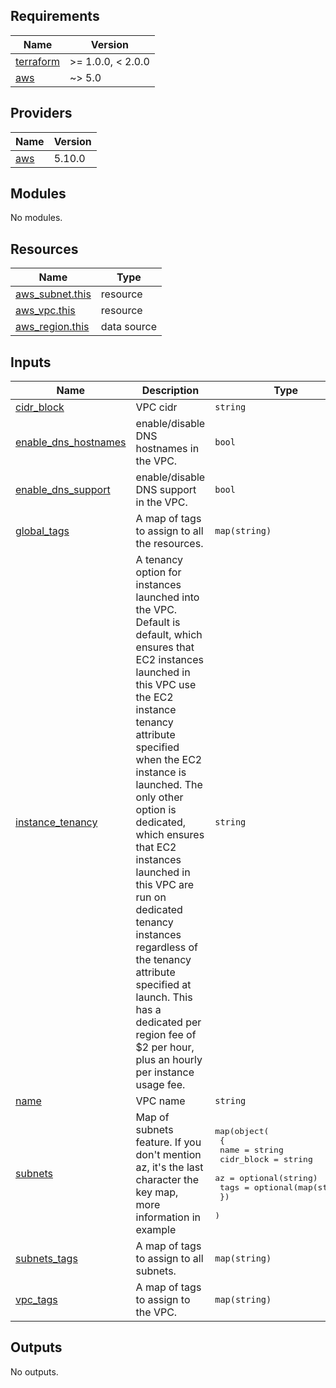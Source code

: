 ## Requirements

| Name | Version |
|------|---------|
| <a name="requirement_terraform"></a> [terraform](#requirement\_terraform) | >= 1.0.0, < 2.0.0 |
| <a name="requirement_aws"></a> [aws](#requirement\_aws) | ~> 5.0 |

## Providers

| Name | Version |
|------|---------|
| <a name="provider_aws"></a> [aws](#provider\_aws) | 5.10.0 |

## Modules

No modules.

## Resources

| Name | Type |
|------|------|
| [aws_subnet.this](https://registry.terraform.io/providers/hashicorp/aws/latest/docs/resources/subnet) | resource |
| [aws_vpc.this](https://registry.terraform.io/providers/hashicorp/aws/latest/docs/resources/vpc) | resource |
| [aws_region.this](https://registry.terraform.io/providers/hashicorp/aws/latest/docs/data-sources/region) | data source |

## Inputs

| Name | Description | Type | Default | Required |
|------|-------------|------|---------|:--------:|
| <a name="input_cidr_block"></a> [cidr\_block](#input\_cidr\_block) | VPC cidr | `string` | n/a | yes |
| <a name="input_enable_dns_hostnames"></a> [enable\_dns\_hostnames](#input\_enable\_dns\_hostnames) | enable/disable DNS hostnames in the VPC. | `bool` | `false` | no |
| <a name="input_enable_dns_support"></a> [enable\_dns\_support](#input\_enable\_dns\_support) | enable/disable DNS support in the VPC. | `bool` | `true` | no |
| <a name="input_global_tags"></a> [global\_tags](#input\_global\_tags) | A map of tags to assign to all the resources. | `map(string)` | `{}` | no |
| <a name="input_instance_tenancy"></a> [instance\_tenancy](#input\_instance\_tenancy) | A tenancy option for instances launched into the VPC. Default is default, which ensures that EC2 instances launched in this VPC use the EC2 instance tenancy attribute specified when the EC2 instance is launched. The only other option is dedicated, which ensures that EC2 instances launched in this VPC are run on dedicated tenancy instances regardless of the tenancy attribute specified at launch. This has a dedicated per region fee of $2 per hour, plus an hourly per instance usage fee. | `string` | `"default"` | no |
| <a name="input_name"></a> [name](#input\_name) | VPC name | `string` | `"my_vpc"` | no |
| <a name="input_subnets"></a> [subnets](#input\_subnets) | Map of subnets feature. If you don't mention az, it's the last character the key map, more information in example | <pre>map(object(<br>    {<br>      name       = string<br>      cidr_block = string<br>      az         = optional(string)<br>      tags       = optional(map(string))<br>    })<br>  )</pre> | `{}` | no |
| <a name="input_subnets_tags"></a> [subnets\_tags](#input\_subnets\_tags) | A map of tags to assign to all subnets. | `map(string)` | `{}` | no |
| <a name="input_vpc_tags"></a> [vpc\_tags](#input\_vpc\_tags) | A map of tags to assign to the VPC. | `map(string)` | `{}` | no |

## Outputs

No outputs.
